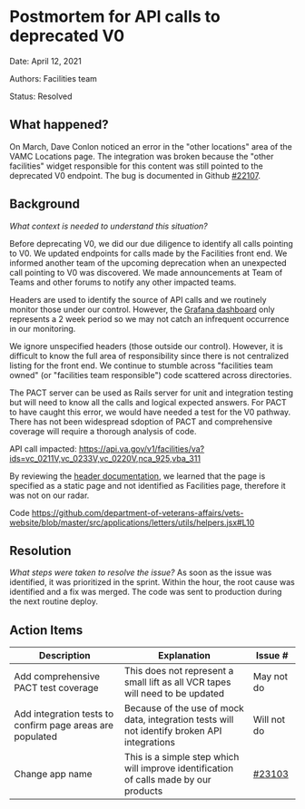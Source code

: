 # Postmortem for API calls to deprecated V0

Date: April 12, 2021

Authors: Facilities team 

Status: Resolved

## What happened?
On March, Dave Conlon noticed an error in the "other locations" area of the VAMC Locations page. The integration was broken because the "other facilities" widget responsible for this content was still pointed to the deprecated V0 endpoint. The bug is documented in Github [#22107](https://github.com/department-of-veterans-affairs/va.gov-team/issues/22107). 

## Background
_What context is needed to understand this situation?_

Before deprecating V0, we did our due diligence to identify all calls pointing to V0. We updated endpoints for calls made by the Facilities front end. We informed another team of the upcoming deprecation when an unexpected call pointing to V0 was discovered. We made announcements at Team of Teams and other forums to notify any other impacted teams. 

Headers are used to identify the source of API calls and we routinely monitor those under our control. However, the [Grafana dashboard](http://grafana.vfs.va.gov/d/zGS4XzkMk/backend-to-frontend-app-mapping?orgId=1&var-data_source=Prometheus%20(Production)&var-backend_controller=v1%2Ffacilities%2Fva&var-backend_controller=v1%2Ffacilities%2Fccp&var-backend_controller=v1%2Ffacilities%2Fva_ccp&var-frontend_app=All) only represents a 2 week period so we may not catch an infrequent occurrence in our monitoring. 

We ignore unspecified headers (those outside our control). However, it is difficult to know the full area of responsibility since there is not centralized listing for the front end. We continue to stumble across "facilities team owned" (or "facilities team responsible") code scattered across directories. 

The PACT server can be used as Rails server for unit and integration testing but will need to know all the calls and logical expected answers. For PACT to have caught this error, we would have needed a test for the V0 pathway.  There has not been widespread sdoption of PACT and comprehensive coverage will require a thorough analysis of code. 

API call impacted: https://api.va.gov/v1/facilities/va?ids=vc_0211V,vc_0233V,vc_0220V,nca_925,vba_311

By reviewing the [header documentation](https://github.com/department-of-veterans-affairs/vets-website/search?p=1&q=Source-App-Name), we learned that the page is specified as a static page and not identified as Facilities page, therefore it was not on our radar. 


Code
https://github.com/department-of-veterans-affairs/vets-website/blob/master/src/applications/letters/utils/helpers.jsx#L10


## Resolution
_What steps were taken to resolve the issue?_
As soon as the issue was identified, it was prioritized in the sprint. Within the hour, the root cause was identified and a fix was merged. The code was sent to production during the next routine deploy. 


## Action Items

| Description                    | Explanation    |  Issue # |
| ------------------------------ | ------- | ------------ | 
| Add comprehensive PACT test coverage  | This does not represent a small lift as all VCR tapes will need to be updated | May not do | 
| Add integration tests to confirm page areas are populated  | Because of the use of mock data, integration tests will not identify broken API integrations | Will not do |
| Change app name  | This is a simple step which will improve identification of calls made by our products | [#23103](https://github.com/department-of-veterans-affairs/va.gov-team/issues/23103) |

